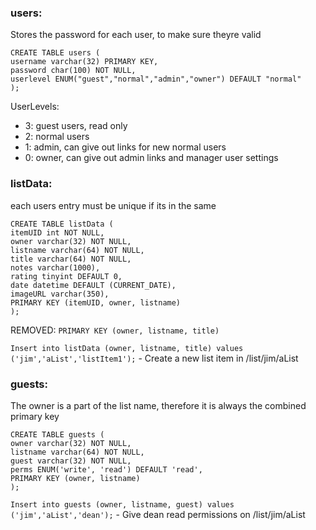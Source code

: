 
### users:

Stores the password for each user, to make sure theyre valid
```
CREATE TABLE users (
username varchar(32) PRIMARY KEY,
password char(100) NOT NULL,
userlevel ENUM("guest","normal","admin","owner") DEFAULT "normal"
);
```

UserLevels:

 - 3: guest users, read only
 - 2: normal users
 - 1: admin, can give out links for new normal users
 - 0: owner, can give out admin links and manager user settings

### listData:

each users entry must be unique if its in the same 
```
CREATE TABLE listData (
itemUID int NOT NULL,
owner varchar(32) NOT NULL,
listname varchar(64) NOT NULL,
title varchar(64) NOT NULL,
notes varchar(1000),
rating tinyint DEFAULT 0,
date datetime DEFAULT (CURRENT_DATE),
imageURL varchar(350),
PRIMARY KEY (itemUID, owner, listname)
);
```
REMOVED: `PRIMARY KEY (owner, listname, title)`

`Insert into listData (owner, listname, title) values ('jim','aList','listItem1');` - Create a new list item in /list/jim/aList

### guests:

The owner is a part of the list name, therefore it is always the combined primary key
```
CREATE TABLE guests (
owner varchar(32) NOT NULL,
listname varchar(64) NOT NULL,
guest varchar(32) NOT NULL,
perms ENUM('write', 'read') DEFAULT 'read',
PRIMARY KEY (owner, listname)
);
```
`Insert into guests (owner, listname, guest) values ('jim','aList','dean');` - Give dean read permissions on /list/jim/aList